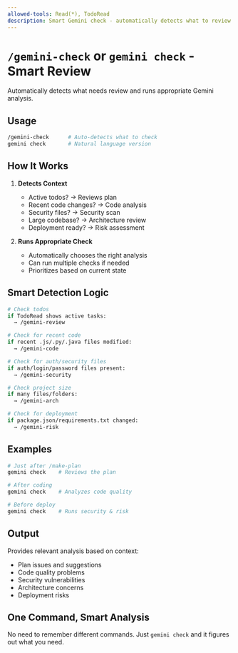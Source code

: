 ```yaml
---
allowed-tools: Read(*), TodoRead
description: Smart Gemini check - automatically detects what to review
---
```


# `/gemini-check` or `gemini check` - Smart Review

Automatically detects what needs review and runs appropriate Gemini analysis.

## Usage

```bash
/gemini-check      # Auto-detects what to check
gemini check       # Natural language version
```

## How It Works

1. **Detects Context**
   - Active todos? → Reviews plan
   - Recent code changes? → Code analysis
   - Security files? → Security scan
   - Large codebase? → Architecture review
   - Deployment ready? → Risk assessment

2. **Runs Appropriate Check**
   - Automatically chooses the right analysis
   - Can run multiple checks if needed
   - Prioritizes based on current state

## Smart Detection Logic

```bash
# Check todos
if TodoRead shows active tasks:
  → /gemini-review

# Check for recent code
if recent .js/.py/.java files modified:
  → /gemini-code

# Check for auth/security files
if auth/login/password files present:
  → /gemini-security

# Check project size
if many files/folders:
  → /gemini-arch

# Check for deployment
if package.json/requirements.txt changed:
  → /gemini-risk
```

## Examples

```bash
# Just after /make-plan
gemini check    # Reviews the plan

# After coding
gemini check    # Analyzes code quality

# Before deploy
gemini check    # Runs security & risk
```

## Output

Provides relevant analysis based on context:
- Plan issues and suggestions
- Code quality problems
- Security vulnerabilities
- Architecture concerns
- Deployment risks

## One Command, Smart Analysis

No need to remember different commands. Just `gemini check` and it figures out what you need.